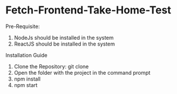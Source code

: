 # Fetch-Frontend-Take-Home-Test

Pre-Requisite:
1. NodeJs should be installed in the system
2. ReactJS should be installed in the system

Installation Guide

1. Clone the Repository: git clone 
2. Open the folder with the project in the command prompt
3. npm install
4. npm start

